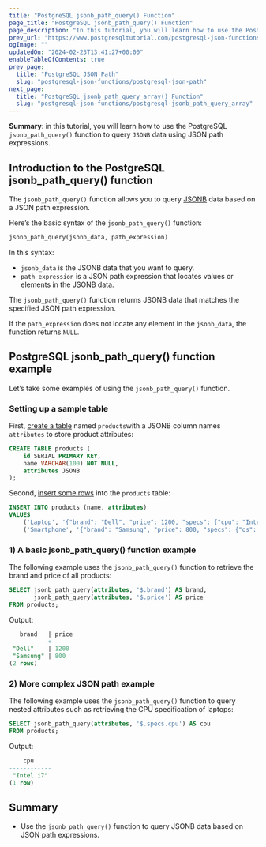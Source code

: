 ```yaml
---
title: "PostgreSQL jsonb_path_query() Function"
page_title: "PostgreSQL jsonb_path_query() Function"
page_description: "In this tutorial, you will learn how to use the PostgreSQL jsonb_path_query() function to query JSONB data using JSON path expressions."
prev_url: "https://www.postgresqltutorial.com/postgresql-json-functions/postgresql-jsonb_path_query/"
ogImage: ""
updatedOn: "2024-02-23T13:41:27+00:00"
enableTableOfContents: true
prev_page: 
  title: "PostgreSQL JSON Path"
  slug: "postgresql-json-functions/postgresql-json-path"
next_page: 
  title: "PostgreSQL jsonb_path_query_array() Function"
  slug: "postgresql-json-functions/postgresql-jsonb_path_query_array"
---
```





**Summary**: in this tutorial, you will learn how to use the PostgreSQL `jsonb_path_query()` function to query `JSONB` data using JSON path expressions.


## Introduction to the PostgreSQL jsonb\_path\_query() function

The `jsonb_path_query()` function allows you to query [JSONB](../postgresql-tutorial/postgresql-json) data based on a JSON path expression.

Here’s the basic syntax of the `jsonb_path_query()` function:


```sql
jsonb_path_query(jsonb_data, path_expression)
```
In this syntax:

* `jsonb_data` is the JSONB data that you want to query.
* `path_expression` is a JSON path expression that locates values or elements in the JSONB data.

The `jsonb_path_query()` function returns JSONB data that matches the specified JSON path expression.

If the `path_expression` does not locate any element in the `jsonb_data`, the function returns `NULL`.


## PostgreSQL jsonb\_path\_query() function example

Let’s take some examples of using the `jsonb_path_query()` function.


### Setting up a sample table

First, [create a table](../postgresql-tutorial/postgresql-create-table) named `products`with a JSONB column names `attributes` to store product attributes:


```sql
CREATE TABLE products (
    id SERIAL PRIMARY KEY,
    name VARCHAR(100) NOT NULL,
    attributes JSONB
);
```
Second, [insert some rows](../postgresql-tutorial/postgresql-insert-multiple-rows) into the `products` table:


```sql
INSERT INTO products (name, attributes) 
VALUES
    ('Laptop', '{"brand": "Dell", "price": 1200, "specs": {"cpu": "Intel i7", "ram": "16GB"}}'),
    ('Smartphone', '{"brand": "Samsung", "price": 800, "specs": {"os": "Android", "storage": "128GB"}}');
```

### 1\) A basic jsonb\_path\_query() function example

The following example uses the `jsonb_path_query()` function to retrieve the brand and price of all products:


```sql
SELECT jsonb_path_query(attributes, '$.brand') AS brand,
       jsonb_path_query(attributes, '$.price') AS price
FROM products;
```
Output:


```sql
   brand   | price
-----------+-------
 "Dell"    | 1200
 "Samsung" | 800
(2 rows)
```

### 2\) More complex JSON path example

The following example uses the `jsonb_path_query()` function to query nested attributes such as retrieving the CPU specification of laptops:


```sql
SELECT jsonb_path_query(attributes, '$.specs.cpu') AS cpu
FROM products;
```
Output:


```sql
    cpu
------------
 "Intel i7"
(1 row)
```

## Summary

* Use the `jsonb_path_query()` function to query JSONB data based on JSON path expressions.

